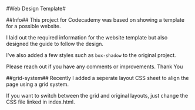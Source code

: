 #Web Design Template#

##Info##
This project for Codecademy was based on showing a template for a possible website.

I laid out the required information for the website template but also designed the guide to follow the design.

I've also added a few styles such as ```box-shadow``` to the original project.

Please reach out if you have any comments or improvements. Thank You

##grid-system##
Recently I added a seperate layout CSS sheet to align the page using a grid system.

If you want to switch between the grid and original layouts, just change the CSS file linked in index.html.



